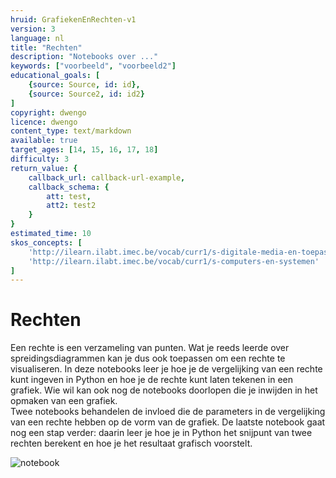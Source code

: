 ```yaml
---
hruid: GrafiekenEnRechten-v1
version: 3
language: nl
title: "Rechten"
description: "Notebooks over ..."
keywords: ["voorbeeld", "voorbeeld2"]
educational_goals: [
    {source: Source, id: id}, 
    {source: Source2, id: id2}
]
copyright: dwengo
licence: dwengo
content_type: text/markdown
available: true
target_ages: [14, 15, 16, 17, 18]
difficulty: 3
return_value: {
    callback_url: callback-url-example,
    callback_schema: {
        att: test,
        att2: test2
    }
}
estimated_time: 10
skos_concepts: [
    'http://ilearn.ilabt.imec.be/vocab/curr1/s-digitale-media-en-toepassingen', 
    'http://ilearn.ilabt.imec.be/vocab/curr1/s-computers-en-systemen'
]
---
```


# Rechten
Een rechte is een verzameling van punten. Wat je reeds leerde over spreidingsdiagrammen kan je dus ook toepassen om een rechte te visualiseren.
In deze notebooks leer je hoe je de vergelijking van een rechte kunt ingeven in Python en hoe je de rechte kunt laten tekenen in een grafiek. Wie wil kan ook nog de notebooks doorlopen die je inwijden in het opmaken van een grafiek.   
Twee notebooks behandelen de invloed die de parameters in de vergelijking van een rechte hebben op de vorm van de grafiek.
De laatste notebook gaat nog een stap verder: daarin leer je hoe je in Python het snijpunt van twee rechten berekent en hoe je het resultaat grafisch voorstelt.

![notebook](@learning-object/MGrafiekenEnRechten-v1/nl/3)

